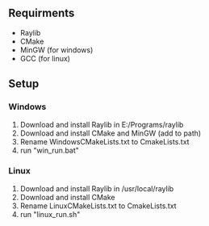 ## Requirments
- Raylib
- CMake
- MinGW (for windows)
- GCC (for linux)

## Setup
### Windows
1. Download and install Raylib in E:/Programs/raylib
2. Download and install CMake and MinGW (add to path)
3. Rename WindowsCMakeLists.txt to CmakeLists.txt
4. run "win_run.bat"

### Linux
1. Download and install Raylib in /usr/local/raylib
2. Download and install CMake
3. Rename LinuxCMakeLists.txt to CmakeLists.txt
4. run "linux_run.sh"
